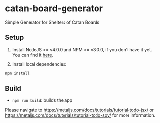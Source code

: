 # catan-board-generator
Simple Generator for Shelters of Catan Boards

## Setup

1. Install NodeJS >= v4.0.0 and NPM >= v3.0.0, if you don't have it yet. You
can find it [here](https://nodejs.org).

2. Install local dependencies:

```
npm install
```

## Build

* `npm run build`: builds the app

Please navigate to https://metaljs.com/docs/tutorials/tutorial-todo-jsx/ or https://metaljs.com/docs/tutorials/tutorial-todo-soy/ for more information.
